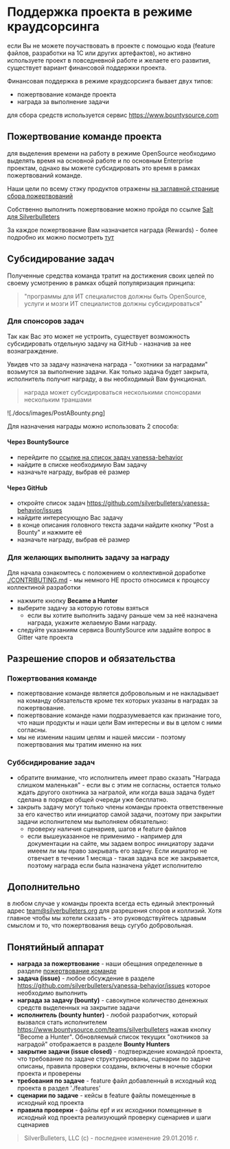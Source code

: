﻿# Поддержка проекта в режиме краудсорсинга

если Вы не можете поучаствовать в проекте с помощью кода (feature файлов, разработки на 1С или других артефактов), но активно используете проект в повседневной работе и желаете его развития, существует вариант финансовой поддержки проекта.

Финансовая поддержка в режиме краудсорсинга бывает двух типов:

* пожертвование команде проекта
* награда за выполнение задачи

для сбора средств используется сервис https://www.bountysource.com

## Пожертвование команде проекта

для выделения времени на работу в режиме OpenSource необходимо выделять время на основной работе и по основным Enterprise проектам, однако вы можете субсидировать это время в рамках пожертвований команде.

Наши цели по всему стэку продуктов отражены [на заглавной странице сбора пожертвований](https://salt.bountysource.com/teams/silverbulleters)

Собственно выполнить пожертвование можно пройдя по ссылке [Salt для Silverbulleters](https://salt.bountysource.com/checkout/amount?team=silverbulleters)

За каждое пожертвование Вам назначается награда (Rewards) - более подробно их можно посмотреть [тут](https://salt.bountysource.com/teams/silverbulleters)

## Субсидирование задач

Полученные средства команда тратит на достижения своих целей по своему усмотрению в рамках общей популяризация принципа:

> "программы для ИТ специалистов должны быть OpenSource, услуги и мозги ИТ специалистов должны субсидироваться"

### Для спонсоров задач

Так как Вас это может не устроить, существует возможность субсидировать отдельную задачу на GitHub - назначив за нее вознаграждение.

Увидев что за задачу назначена награда - "охотники за наградами" возьмутся за выполнение задачи. Как только задача будет закрыта, исполнитель получит награду, а вы необходимый Вам функционал.

> награда может субсидироваться несколькими спонсорами нескольким траншами

![./docs/images/PostABounty.png]

Для назначения награды можно использовать 2 способа:

#### Через BountySource

* перейдите по [ссылке на список задач vanessa-behavior](https://www.bountysource.com/teams/silverbulleters/issues?tracker_ids=13196284)
* найдите в списке необходимую Вам задачу
* назначьте награду, выбрав её размер

#### Через GitHub

* откройте список задач https://github.com/silverbulleters/vanessa-behavior/issues
* найдите интересующую Вас задачу
* в конце описания головного текста задачи найдите кнопку "Post a Bounty" и нажмите её
* назначьте награду, выбрав её размер

### Для желающих выполнить задачу за награду

Для начала ознакомтесь с положением о коллективной доработке [./CONTRIBUTING.md](./CONTRIBUTING.md) - мы немного НЕ просто относимся к процессу коллектиной разработки

* нажмите кнопку **Became a Hunter**
* выберите задачу за которую готовы взяться
  * если вы хотите выполнить задачу раньше чем за неё назначена награда, укажите желаемую Вами награду.
* следуйте указаниям сервиса BountySource или задайте вопрос в Gitter чате проекта

## Разрешение споров и обязательства

### Пожертвования команде

* пожертвование команде является добровольным и не накладывает на команду обязательств кроме тех которых указаны в наградах за пожертвование. 
* пожертвование команде нами подразумевается как признание того, что наши продукты и наши цели Вам интересны и вы в целом с ними согласны. 
* мы не изменим нашим целям и нашей миссии - поэтому пожертвования мы тратим именно на них

### Суббсидирование задач

* обратите внимание, что исполнитель имеет право сказать "Награда слишком маленькая" - если вы с этим не согласны, остается только ждать другого охотника за награлой, или когда ваша задача будет сделана в порядке общей очереди уже бесплатно.
* закрыть задачу могут только члены команды проекта ответственные за его качество или инициатор самой задачи, поэтому при закрытии задачи исполнителем мы выполняем обязательно:
  * проверку наличия сценариев, шагов и feature файлов 
  * если вышеуказанное не применимо - например для документации на сайте, мы задаем вопрос инициатору задачи имеем ли мы право закрывать его задачу. Если иициатор не отвечает в течении 1 месяца - такая задача все же закрывается, поэтому награда если была назначена уйдет исполнителю

## Дополнительно

в любом случае у команды проекта всегда есть единый электронный адрес team@silverbulleters.org для разрешения споров и коллизий. Хотя главное чтобы мы хотели сказать - это руководствуйтесь здравым смыслом и то, что пожертвования вещь сугубо добровольная.

## Понятийный аппарат 

* **награда за пожертвование** - наши обещания определенные в разделе [пожертвование команде](https://salt.bountysource.com/teams/silverbulleters)
* **задача (issue)** - любое обсуждение в разделе https://github.com/silverbulleters/vanessa-behavior/issues которое необходимо выполнить
* **награда  за задачу (bounty)** - савокупное количество денежных средств выделенных на закрытие задачи 
* **исполнитель (bounty hunter)** - любой разработчик, который вызвался стать исполнителем https://www.bountysource.com/teams/silverbulleters нажав кнопку "Become a Hunter". Обновляемый список текущих "охотников за наградой" отображается в разделе **Bounty Hunters**
* **закрытие задачи (issue closed)** - подтверждение командой проекта, что требование по задаче структурированы, сценарии по задаче описаны, правила проверки созданы, включены в ночные сборки проекта и проверены
* **требования по задаче** - feature файл добавленный в исходный код проекта в раздел './features'
* **сценарии по задаче** - кейсы в feature файлы помещенные в исходный код проекта
* **правила проверки** -  файлы epf и их исходники помещенные в исходный код проекта реализующий проверку сценариев и шаги сценариев

>SilverBulleters, LLC (c) - последнее изменение 29.01.2016 г.
